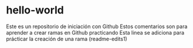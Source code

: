 # hello-world
Este es un repositorio de iniciación con Github
Estos comentarios son para aprender a crear ramas en Github practicando
Esta linea se adiciona para prácticar la creación de una rama (readme-edits1)
